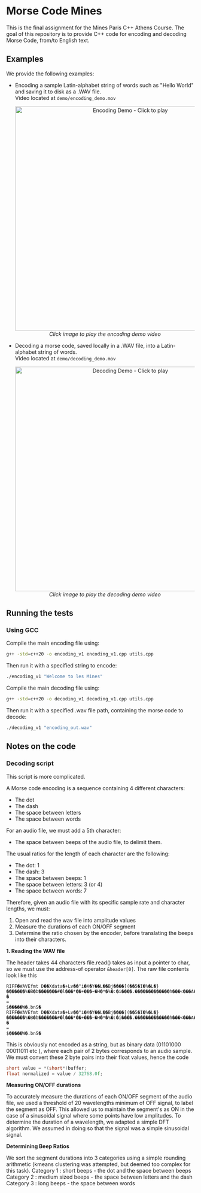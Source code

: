 # Morse Code Mines

This is the final assignment for the Mines Paris C++ Athens Course.
The goal of this repository is to provide C++ code for encoding and decoding Morse Code, from/to English text.

## Examples

We provide the following examples:

- Encoding a sample Latin-alphabet string of words such as "Hello World" and saving it to disk as a .WAV file.  
  Video located at `demo/encoding_demo.mov`


    <p align="center">
        <a href="demo/encoding_demo.mov">
        <img src="https://github.com/trenaudie/MorseCodeMines/raw/main/demo/encoding_demo.mov?raw=true#gh-light-mode-only" alt="Encoding Demo - Click to play" width="600"/>
        </a>
        <br>
        <i>Click image to play the encoding demo video</i>
    </p>

- Decoding a morse code, saved locally in a .WAV file, into a Latin-alphabet string of words.  
  Video located at `demo/decoding_demo.mov`

    <p align="center">
    <a href="demo/decoding_demo.mov">
        <img src="https://github.com/trenaudie/MorseCodeMines/raw/main/demo/decoding_demo.mov?raw=true#gh-light-mode-only" alt="Decoding Demo - Click to play" width="600"/>
    </a>
    <br>
    <i>Click image to play the decoding demo video</i>
    </p>

## Running the tests

### Using GCC

Compile the main encoding file using:
```bash
g++ -std=c++20 -o encoding_v1 encoding_v1.cpp utils.cpp
```

Then run it with a specified string to encode:
```bash
./encoding_v1 "Welcome to les Mines"
```

Compile the main decoding file using:
```bash
g++ -std=c++20 -o decoding_v1 decoding_v1.cpp utils.cpp
```

Then run it with a specified .wav file path, containing the morse code to decode:
```bash
./decoding_v1 "encoding_out.wav"
```

## Notes on the code

### Decoding script

This script is more complicated. 

A Morse code encoding is a sequence containing 4 different characters:
- The dot
- The dash
- The space between letters
- The space between words

For an audio file, we must add a 5th character:
- The space between beeps of the audio file, to delimit them.

The usual ratios for the length of each character are the following:
- The dot: 1
- The dash: 3
- The space between beeps: 1
- The space between letters: 3 (or 4)
- The space between words: 7

Therefore, given an audio file with its specific sample rate and character lengths, we must:
1. Open and read the wav file into amplitude values
2. Measure the durations of each ON/OFF segment
3. Determine the ratio chosen by the encoder, before translating the beeps into their characters.

**1. Reading the WAV file**

The header takes 44 characters
file.read() takes as input a pointer to char, so we must use the address-of operator 
`&header[0]`. 
The raw file contents look like this 
```
RIFF�WAVEfmt D��Xdata�+Lv��"i�X�Y��L��Bj����[(��5�I�%�L�}�������%�B�b�������#�l���*��+���~�H�*�%�:�i����.�������������h���<���A�e��(  �
=
$�����W�.bnS�
RIFF�WAVEfmt D��Xdata�+Lv��"i�X�Y��L��Bj����[(��5�I�%�L�}�������%�B�b�������#�l���*��+���~�H�*�%�:�i����.�������������h���<���A�e��( �
=
$�����W�.bnS�
```
This is obviously not encoded as a string, but as binary data (01101000 00011011 etc ), where each pair of 2 bytes corresponds to an audio sample.
We must convert these 2 byte pairs into their float values, hence the code 
```cpp
short value = *(short*)buffer;
float normalized = value / 32768.0f;
```

**Measuring ON/OFF durations**

To accurately measure the durations of each ON/OFF segment of the audio file, we used a threshold of 20 wavelengths minimum of OFF signal, to label the segment as OFF. This allowed us to maintain the segment's as ON in the case of a sinusoidal signal where some points have low amplitudes. 
To determine the duration of a wavelength, we adapted a simple DFT algorithm. We assumed in doing so that the signal was a simple sinusoidal signal.

**Determining Beep Ratios**

We sort the segment durations into 3 categories using a simple rounding arithmetic (kmeans clustering was attempted, but deemed too complex for this task).
Category 1 : short beeps - the dot and the space between beeps 
Category 2 : medium sized beeps - the space between letters and the dash 
Category 3 : long beeps - the space between words